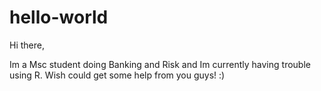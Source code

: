 # hello-world

Hi there,

Im a Msc student doing Banking and Risk and Im currently having trouble using R. Wish could get some help from you guys! :)
